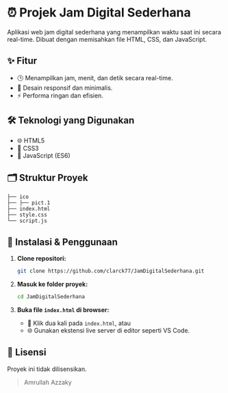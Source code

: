 # ⏰ Projek Jam Digital Sederhana

Aplikasi web jam digital sederhana yang menampilkan waktu saat ini secara real-time. Dibuat dengan memisahkan file HTML, CSS, dan JavaScript.

## ✨ Fitur
- 🕒 Menampilkan jam, menit, dan detik secara real-time.
- 📱 Desain responsif dan minimalis.
- ⚡ Performa ringan dan efisien.

## 🛠️ Teknologi yang Digunakan
- 🌐 HTML5
- 🎨 CSS3
- 📜 JavaScript (ES6)

## 🗂️ Struktur Proyek
```
├── ico
├── ├── pict.1
├── index.html    
├── style.css     
└── script.js     
```

## 🚀 Instalasi & Penggunaan
1. **Clone repositori:**
   ```bash
   git clone https://github.com/clarck77/JamDigitalSederhana.git
   ```

2. **Masuk ke folder proyek:**
   ```bash
   cd JamDigitalSederhana
   ```

3. **Buka file `index.html` di browser:**
   - 📂 Klik dua kali pada `index.html`, atau
   - 🌐 Gunakan ekstensi live server di editor seperti VS Code.

## 📄 Lisensi
Proyek ini tidak dilisensikan.

> Amrullah Azzaky
